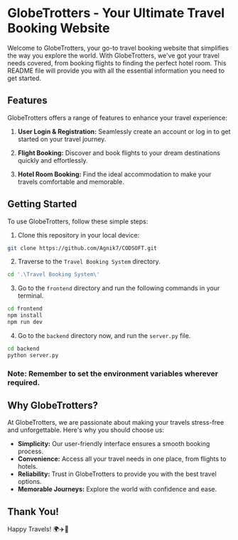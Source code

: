 # GlobeTrotters - Your Ultimate Travel Booking Website

Welcome to GlobeTrotters, your go-to travel booking website that simplifies the way you explore the world. With GlobeTrotters, we've got your travel needs covered, from booking flights to finding the perfect hotel room. This README file will provide you with all the essential information you need to get started.

## Features

GlobeTrotters offers a range of features to enhance your travel experience:

1. **User Login & Registration:** Seamlessly create an account or log in to get started on your travel journey.

2. **Flight Booking:** Discover and book flights to your dream destinations quickly and effortlessly.

3. **Hotel Room Booking:** Find the ideal accommodation to make your travels comfortable and memorable.

## Getting Started

To use GlobeTrotters, follow these simple steps:

1. Clone this repository in your local device:
```bash
git clone https://github.com/Agnik7/CODSOFT.git
```

2. Traverse to the `Travel Booking System` directory.
```bash
cd '.\Travel Booking System\'
```

3. Go to the `frontend` directory and run the following commands in your terminal.
```bash
cd frontend
npm install
npm run dev
```

4. Go to the `backend` directory now, and run the `server.py` file.
```bash
cd backend
python server.py
```
### Note: Remember to set the environment variables wherever required. 
## Why GlobeTrotters?

At GlobeTrotters, we are passionate about making your travels stress-free and unforgettable. Here's why you should choose us:

- **Simplicity:** Our user-friendly interface ensures a smooth booking process.
- **Convenience:** Access all your travel needs in one place, from flights to hotels.
- **Reliability:** Trust in GlobeTrotters to provide you with the best travel options.
- **Memorable Journeys:** Explore the world with confidence and ease.

## Thank You!

Happy Travels! 🌍✈️🌟
